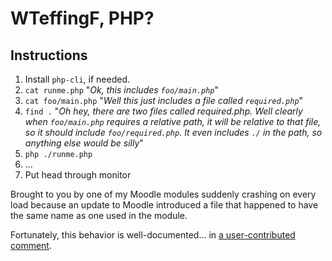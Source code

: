 # WTeffingF, PHP?
## Instructions
1. Install `php-cli`, if needed.
1. `cat runme.php`  "*Ok, this includes `foo/main.php`*"
1. `cat foo/main.php` "*Well this just includes a file called `required.php`*"
1. `find .`  "*Oh hey, there are two files called required.php. Well clearly when `foo/main.php` requires a relative path, it will be relative to that file, so it should include `foo/required.php`. It even includes `./` in the path, so anything else would be silly*"
1. `php ./runme.php`
2. ...
1. Put head through monitor

Brought to you by one of my Moodle modules suddenly crashing on every load because an update to Moodle introduced a file that happened to have the same name as one used in the module. 

Fortunately, this behavior is well-documented... in [a user-contributed comment](http://php.net/manual/en/function.include.php#107685).
